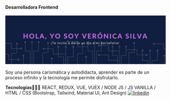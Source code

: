 #### **Desarrolladora Frontend**
![**Desarrolladora Frontend**](https://raw.githubusercontent.com/VeroSilva/portfolio/master/img/banner-github.png)

Soy una persona carismática y autodidacta, aprender es parte de un proceso infinito y la tecnología me permite disfrutarlo.

**Tecnologías👩🏻‍💻** REACT, REDUX, VUE, VUEX / NODE JS / JS VANILLA / HTML / CSS (Bootstrap, Tailwind, Material UI, Ant Design)
[<img src='https://cdn.jsdelivr.net/npm/simple-icons@3.0.1/icons/linkedin.svg' alt='linkedin' height='40'>](https://www.linkedin.com/in/https://www.linkedin.com/in/veronica-silva-frontend//)
